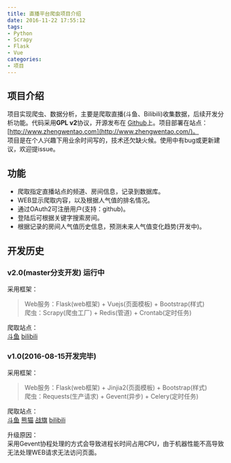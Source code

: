 ```yaml
---
title: 直播平台爬虫项目介绍
date: 2016-11-22 17:55:12
tags:
- Python
- Scrapy
- Flask
- Vue
categories:
- 项目
---
```


## 项目介绍

项目实现爬虫、数据分析，主要是爬取直播(斗鱼、Bilibili)收集数据，后续开发分析功能。代码采用**GPL v2**协议，开源发布在 [Github](https://github.com/taogeT/livetv_mining)上。项目部署在站点：[http://www.zhengwentao.com](http://www.zhengwentao.com/)。  
项目是在个人兴趣下用业余时间写的，技术还欠缺火候。使用中有bug或更新建议，欢迎提issue。

<!-- more -->

## 功能

* 爬取指定直播站点的频道、房间信息，记录到数据库。
* WEB显示爬取内容，以及根据人气值的排名情况。
* 通过OAuth2可注册用户(支持：github)。
* 登陆后可根据关键字搜索房间。
* 根据记录的房间人气值历史信息，预测未来人气值变化趋势(开发中)。

## 开发历史

### v2.0(master分支开发) 运行中
采用框架：  
> Web服务：Flask(web框架) + Vuejs(页面模板) + Bootstrap(样式)  
> 爬虫：Scrapy(爬虫工厂) + Redis(管道) + Crontab(定时任务)

爬取站点：  
[斗鱼](https://www.douyu.com/)  [bilibili](http://live.bilibili.com/)


### v1.0(2016-08-15开发完毕)
采用框架：  
> Web服务：Flask(web框架) + Jinjia2(页面模板) + Bootstrap(样式)  
> 爬虫：Requests(生产请求) + Gevent(异步) + Celery(定时任务)

爬取站点：  
[斗鱼](https://www.douyu.com/)  [熊猫](http://www.panda.tv/)  [战旗](http://www.zhanqi.tv/)  [bilibili](http://live.bilibili.com/)

升级原因：  
采用Gevent协程处理的方式会导致进程长时间占用CPU，由于机器性能不高导致无法处理WEB请求无法访问页面。
